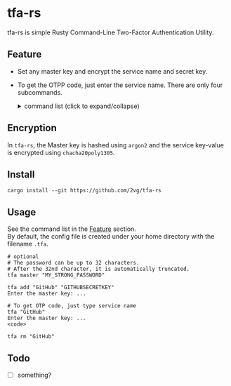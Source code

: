 tfa-rs
===

tfa-rs is simple Rusty Command-Line Two-Factor Authentication Utility.

## Feature

- Set any master key and encrypt the service name and secret key.
- To get the OTPP code, just enter the service name. There are only four subcommands.
  <details>
    <summary>command list (click to expand/collapse)</summary>

    - `"service_name"` :</br>try to get OTP code
      - `-- clip` :</br>copy OTP code to clipboard

      - `-c, --config "config_path"` :</br>Use a custom config file

      - `--hotp "counter_value"` :</br>Generate HOTP with argumentsascounters

      - `-l, --length "code_length"` :</br>Set the length of OTP code

    - `add "service_name" "service_secret_key"` :</br>add new servicekey-value to the list

    - `rm "service_name"` :</br>remove service key-value from the list

    - `master "your_master_key"` :</br>set the master key. if existsany key-value and not set master key yet, tfa-rs will encrypt allkey-value

    - `reset` :</br>delete all key-value from the list

  </details>

## Encryption

In `tfa-rs`, the Master key is hashed using `argon2` and the service key-value is encrypted using `chacha20poly1305`.

## Install

`cargo install --git https://github.com/2vg/tfa-rs`

## Usage

See the command list in the [Feature](#Feature) section.</br>
By default, the config file is created under your home directory with the filename `.tfa`.</br>

```
# optional
# The password can be up to 32 characters.
# After the 32nd character, it is automatically truncated.
tfa master "MY_STRONG_PASSWORD"

tfa add "GitHub" "GITHUBSECRETKEY"
Enter the master key: ...

# To get OTP code, just type service name
tfa "GitHub"
Enter the master key: ...
<code>

tfa rm "GitHub"
```

## Todo

- [ ] something?
